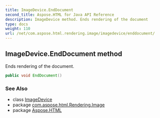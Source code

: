 ```yaml
---
title: ImageDevice.EndDocument
second_title: Aspose.HTML for Java API Reference
description: ImageDevice method. Ends rendering of the document
type: docs
weight: 110
url: /net/com.aspose.html.rendering.image/imagedevice/enddocument/
---
```

## ImageDevice.EndDocument method

Ends rendering of the document.

```java
public void EndDocument()
```

### See Also

* class [ImageDevice](../)
* package [com.aspose.html.Rendering.Image](../../imagedevice/)
* package [Aspose.HTML](../../../)
